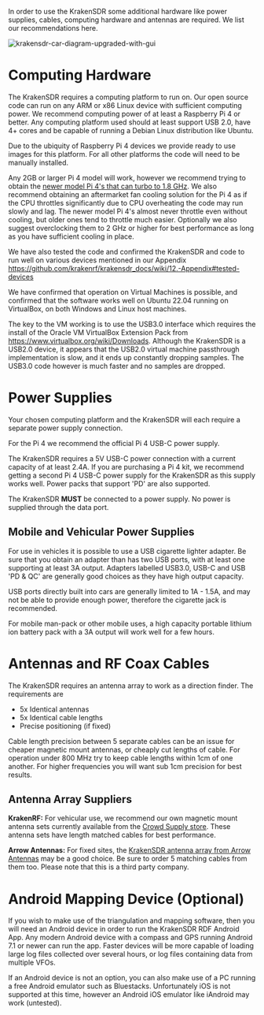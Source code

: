 In order to use the KrakenSDR some additional hardware like power supplies, cables, computing hardware and antennas are required. We list our recommendations here.

![krakensdr-car-diagram-upgraded-with-gui](https://user-images.githubusercontent.com/78108016/170219365-bf74e2c7-125d-4738-8eef-8ccb79d23fb4.png)

# Computing Hardware
The KrakenSDR requires a computing platform to run on. Our open source code can run on any ARM or x86 Linux device with sufficient computing power. We recommend computing power of at least a Raspberry Pi 4 or better. Any computing platform used should at least support USB 2.0, have 4+ cores and be capable of running a Debian Linux distribution like Ubuntu.

Due to the ubiquity of Raspberry Pi 4 devices we provide ready to use images for this platform. For all other platforms the code will need to be manually installed. 

Any 2GB or larger Pi 4 model will work, however we recommend trying to obtain the [newer model Pi 4's that can turbo to 1.8 GHz](https://www.raspberrypi.com/news/bullseye-bonus-1-8ghz-raspberry-pi-4/). We also recommend obtaining an aftermarket fan cooling solution for the Pi 4 as if the CPU throttles significantly due to CPU overheating the code may run slowly and lag. The newer model Pi 4's almost never throttle even without cooling, but older ones tend to throttle much easier. Optionally we also suggest overclocking them to 2 GHz or higher for best performance as long as you have sufficient cooling in place. 

We have also tested the code and confirmed the KrakenSDR and code to run well on various devices mentioned in our Appendix https://github.com/krakenrf/krakensdr_docs/wiki/12.-Appendix#tested-devices

We have confirmed that operation on Virtual Machines is possible, and confirmed that the software works well on Ubuntu 22.04 running on VirtualBox, on both Windows and Linux host machines. 

The key to the VM working is to use the USB3.0 interface which requires the install of the Oracle VM VirtualBox Extension Pack from https://www.virtualbox.org/wiki/Downloads. Although the KrakenSDR is a USB2.0 device, it appears that the USB2.0 virtual machine passthrough implementation is slow, and it ends up constantly dropping samples. The USB3.0 code however is much faster and no samples are dropped.

# Power Supplies
Your chosen computing platform and the KrakenSDR will each require a separate power supply connection. 

For the Pi 4 we recommend the official Pi 4 USB-C power supply. 

The KrakenSDR requires a 5V USB-C power connection with a current capacity of at least 2.4A. If you are purchasing a Pi 4 kit, we recommend getting a second Pi 4 USB-C power supply for the KrakenSDR as this supply works well. Power packs that support 'PD' are also supported.

The KrakenSDR **MUST** be connected to a power supply. No power is supplied through the data port.

## Mobile and Vehicular Power Supplies
For use in vehicles it is possible to use a USB cigarette lighter adapter. Be sure that you obtain an adapter than has two USB ports, with at least one supporting at least 3A output. Adapters labelled USB3.0, USB-C and USB 'PD & QC' are generally good choices as they have high output capacity. 

USB ports directly built into cars are generally limited to 1A - 1.5A, and may not be able to provide enough power, therefore the cigarette jack is recommended.

For mobile man-pack or other mobile uses, a high capacity portable lithium ion battery pack with a 3A output will work well for a few hours.

# Antennas and RF Coax Cables
The KrakenSDR requires an antenna array to work as a direction finder.  The requirements are

* 5x Identical antennas
* 5x Identical cable lengths
* Precise positioning (if fixed)

Cable length precision between 5 separate cables can be an issue for cheaper magnetic mount antennas, or cheaply cut lengths of cable. For operation under 800 MHz try to keep cable lengths within 1cm of one another. For higher frequencies you will want sub 1cm precision for best results.

## Antenna Array Suppliers
**KrakenRF:** For vehicular use, we recommend our own magnetic mount antenna sets currently available from the [Crowd Supply store](https://www.crowdsupply.com/krakenrf/krakensdr). These antenna sets have length matched cables for best performance.

**Arrow Antennas:** For fixed sites, the [KrakenSDR antenna array from Arrow Antennas](https://www.arrowantennas.com/arrowii/krsdr.html) may be a good choice. Be sure to order 5 matching cables from them too. Please note that this is a third party company.

# Android Mapping Device (Optional)
If you wish to make use of the triangulation and mapping software, then you will need an Android device in order to run the KrakenSDR RDF Android App. Any modern Android device with a compass and GPS running Android 7.1 or newer can run the app. Faster devices will be more capable of loading large log files collected over several hours, or log files containing data from multiple VFOs.

If an Android device is not an option, you can also make use of a PC running a free Android emulator such as Bluestacks. Unfortunately iOS is not supported at this time, however an Android iOS emulator like iAndroid may work (untested).